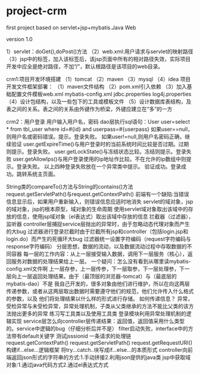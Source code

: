 # project-crm
first project based on servlet+jsp+mybatis.Java Web

  version 1.0
  
  1）servlet：doGet(),doPost()方法
（2）web.xml:用户请求与servlet的映射路径
（3）jsp中的<base>标签，加入该标签后，该jsp页面中所有的相对路径失效，实际项目开发中应全是绝对路径，不加“/”，默认根路径是该项目的web目录。


crm1:项目开发环境搭建
（1）tomcat
（2）maven
（3）mysql
（4）idea
项目开发文件框架部署：
（1）maven文件结构
（2）pom.xml引入依赖
（3）加入基础配置文件模板web.xml 	mybatis-config.xml 		jdbc.properties 		log4j.properties
（4）设计包结构，以及一些包下的工具或模板文件
（5）设计数据库表结构，及表之间的关系。表之间的关系由外键作为桥梁，外键应建立在“多”的一方

crm2：用户登录
用户输入用户名，密码
dao层执行sql语句：User user=select * from tbl_user where id=#{id} and userpass=#{userpass} 
如果user==null，则用户名或密码错误。提示。登录失败。
如果user!=null,则用户名密码正确，继续验证
user.getExpireTime()与用户登录时的当前系统时间比较是否过期。过期则提示。登录失败。
user.getLockState()与冻结状态比较。冻结则提示。登录失败
user.getAllowIps()与用户登录使用的ip地址作比较。不在允许的ip数组中则提示。登录失败。
以上四种登录失败放在一个异常类中提示。
验证成功。登录成功。跳转系统主页面。

String类的compareTo()方法与String的contains()方法
request.getServletPath()与request.getContextPath()
前端有一个缺陷:当错误信息显示后，如果用户重新输入，则错误信息应适时地消失
servlet的域对象，jsp的域对象，jsp的根本原型，域对象的生命周期
使用servlet域对象取出该域中的存放的信息，使用jsp域对象（el表达式）取出该域中存放的信息
拦截器（过滤器），监听器
controller层捕捉service层抛出的异常时，由于忽略动态代理对象而产生的大bug
过滤器进行登录拦截时由于拦截所有jsp和controller（包括login.jsp和login.do）而产生的死循环大bug
过滤器统一设置字符编码（request字符编码与response字符编码）
分层思想，数据的流动，以及数据流动过程中存取数据的不同容器
每一层的工作内容：从上一层接受输入数据，调用下一层服务（核心），返回服务对数据的处理结果给上一层。
一个疑问：怎么没有看到从哪里读mybatis-config.xml文件啊
上一层存参，上一层传参，下一层取参，下一层处理参，下一层向上一层返回处理结果。由于（最顶层的浏览器-tomcat）与（最底层的mybatis-dao）不是
我自己开发的，很多对象由他们进行维护，所以在向这两层传递参数，或者从这两层取出数据时需要遵守他们的规范，他们允许传入什么格式的参数，以及
他们将处理结果以什么样的形式进行存储。
如何传递信息？
异常，受检异常与未受检异常，异常处理机制，子类从父类继承的方法不能比父类的该方法抛出更多的异常
练习写工具类以及使用工具类
登录模块利用异常处理机制的逻辑实现
service层怎么向controller层传递结果：返回值，返回值采用什么类型的。service中逻辑的bug（仔细分析后并不是）
filter启动失败，interface中的方法带有default关键字
测试jsssionid
一条请求的处理链
request.getContextPath()	request.getServletPath()	request.getRequestURI()
构建if...else...逻辑框架	将try...catch..块写成if...else...的本质形式
controller向前端返回json形式的字符串的方式:1.手动拼接2.利用json提供的java类
jsp中获取域对象:1.通过java代码方式2.通过el表达式方式

